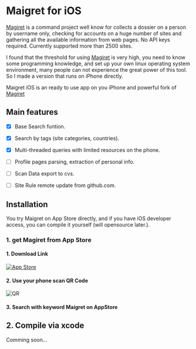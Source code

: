 # Maigret for iOS

[Magiret](https://github.com/soxoj/maigret)  is a command project well know for collects a dossier on a person by username only, checking for accounts on a huge number of sites and gathering all the available information from web pages. No API keys required. Currently supported more than 2500 sites.

I found that the threshold for using [Magiret](https://github.com/soxoj/maigret)  is very high, you need to know some programming knowledge, and set up your own linux operating system environment, many people can not experience the great power of this tool. So I made a version that runs on iPhone directly.

Maigret iOS is an ready to use app on you iPhone and powerful fork of [Magiret](https://github.com/soxoj/maigret) 

## Main features

- [x] Base Search funtion. 
- [x] Search by tags (site categories, countries).
- [x] Multi-threaded queries with limited resources on the phone.
- [ ] Profile pages parsing, extraction of personal info.
- [ ] Scan Data export to cvs.
- [ ] Site Rule remote update from github.com.


## Installation

You try Maigret on App Store directly, and if you have iOS developer access, you can compile it yourself (will opensource later.).

### 1. get Magiret from App Store 

#### 1. Download Link

[![App Store](https://tools.applemediaservices.com/api/badges/download-on-the-app-store/white/en-us?size=250x83&amp;releaseDate=1666137600&h=658f4b10bcfc31fd246def56935d5b48)](https://apps.apple.com/us/app/maigret-a-username-detective/id6443857922?itsct=apps_box_badge&amp;itscg=30200)

#### 2. Use your phone scan QR Code

![QR](https://tools-qr-production.s3.amazonaws.com/output/apple-toolbox/f7e7c29ee0ceb3a382f8a6192aff24ca/7170c291c6d18c88a1703f54d9249176.png)

#### 3. Search with keyword **Maigret** on AppStore

## 2. Compile via xcode

Comming soon...
